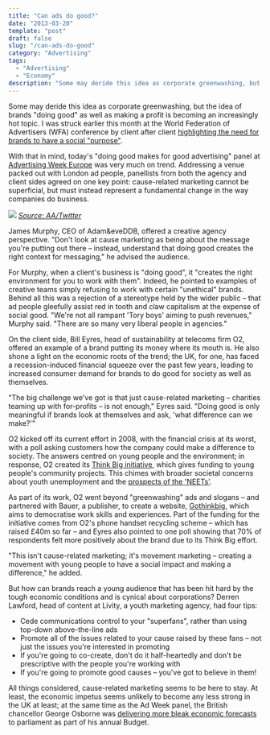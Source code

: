 ```yaml
---
title: "Can ads do good?"
date: "2013-03-20"
template: "post"
draft: false
slug: "/can-ads-do-good"
category: "Advertising"
tags:
  - "Advertising"
  - "Economy"
description: "Some may deride this idea as corporate greenwashing, but the idea of brands 'doing good' as well as making a profit is becoming an increasingly hot topic."
---
```


Some may deride this idea as corporate greenwashing, but the idea of brands "doing good" as well as making a profit is becoming an increasingly hot topic. I was struck earlier this month at the World Federation of Advertisers (WFA) conference by client after client [highlighting the need for brands to have a social "purpose"](/Content/Documents/A99040_WFA_Global_Marketer_Week_2013_Diageo2c_AB_InBev_and_Johnson_26_Johnson_on_building_purposeful_brands.content?CID=A99040&ID=4b4ebb29-4556-464e-8c8c-8c6f465ea51a&q=&qr=).

With that in mind, today's "doing good makes for good advertising" panel at [Advertising Week Europe](http://advertisingweek.eu/) was very much on trend. Addressing a venue packed out with London ad people, panellists from both the agency and client sides agreed on one key point: cause-related marketing cannot be superficial, but must instead represent a fundamental change in the way companies do business.

![](/media/can-ads-do-good-1.jpg)
*[Source: AA/Twitter](https://twitter.com/ad_association/status/314365312197869569/photo/1)*

James Murphy, CEO of Adam&eveDDB, offered a creative agency perspective. "Don't look at cause marketing as being about the message you're putting out there – instead, understand that doing good creates the right context for messaging," he advised the audience.

For Murphy, when a client's business is "doing good", it "creates the right environment for you to work with them". Indeed, he pointed to examples of creative teams simply refusing to work with certain "unethical" brands. Behind all this was a rejection of a stereotype held by the wider public – that ad people gleefully assist red in tooth and claw capitalism at the expense of social good. "We're not all rampant 'Tory boys' aiming to push revenues," Murphy said. "There are so many very liberal people in agencies."

On the client side, Bill Eyres, head of sustainability at telecoms firm O2, offered an example of a brand putting its money where its mouth is. He also shone a light on the economic roots of the trend; the UK, for one, has faced a recession-induced financial squeeze over the past few years, leading to increased consumer demand for brands to do good for society as well as themselves.

"The big challenge we've got is that just cause-related marketing – charities teaming up with for-profits – is not enough," Eyres said. "Doing good is only meaningful if brands look at themselves and ask, 'what difference can we make?'"

O2 kicked off its current effort in 2008, with the financial crisis at its worst, with a poll asking customers how the company could make a difference to society. The answers centred on young people and the environment; in response, O2 created its [Think Big initiative](http://www.o2thinkbig.co.uk/), which gives funding to young people's community projects. This chimes with broader societal concerns about youth unemployment and the [prospects of the 'NEETs'](http://www.bbc.co.uk/news/education-20444524).

As part of its work, O2 went beyond "greenwashing" ads and slogans – and partnered with Bauer, a publisher, to create a website, [Gothinkbig](http://www.gothinkbig.co.uk/), which aims to democratise work skills and experiences. Part of the funding for the initiative comes from O2's phone handset recycling scheme – which has raised £40m so far – and Eyres also pointed to one poll showing that 70% of respondents felt more positively about the brand due to its Think Big effort.

"This isn't cause-related marketing; it's movement marketing – creating a movement with young people to have a social impact and making a difference," he added.

But how can brands reach a young audience that has been hit hard by the tough economic conditions and is cynical about corporations? Derren Lawford, head of content at Livity, a youth marketing agency, had four tips:

* Cede communications control to your "superfans", rather than using top-down above-the-line ads
* Promote all of the issues related to your cause raised by these fans – not just the issues you're interested in promoting
* If you're going to co-create, don't do it half-heartedly and don't be prescriptive with the people you're working with
* If you're going to promote good causes – you've got to believe in them!

All things considered, cause-related marketing seems to be here to stay. At least, the economic impetus seems unlikely to become any less strong in the UK at least; at the same time as the Ad Week panel, the British chancellor George Osborne was [delivering more bleak economic forecasts](http://www.guardian.co.uk/uk/2013/mar/20/budget-2013-uk-economic-growth-downgraded) to parliament as part of his annual Budget.
 